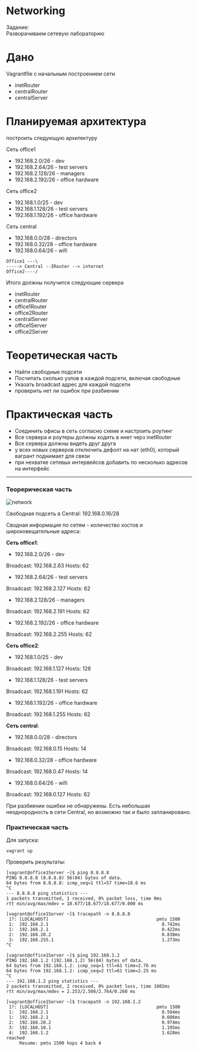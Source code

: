 # Networking

Задание:  
Разворачиваем сетевую лабораторию

# Дано
Vagrantfile с начальным построением сети
- inetRouter
- centralRouter
- centralServer

# Планируемая архитектура
построить следующую архитектуру

Сеть office1
- 192.168.2.0/26 - dev
- 192.168.2.64/26 - test servers
- 192.168.2.128/26 - managers
- 192.168.2.192/26 - office hardware

Сеть office2
- 192.168.1.0/25 - dev
- 192.168.1.128/26 - test servers
- 192.168.1.192/26 - office hardware


Сеть central
- 192.168.0.0/28 - directors
- 192.168.0.32/28 - office hardware
- 192.168.0.64/26 - wifi

```
Office1 ---\
-----> Central --IRouter --> internet
Office2----/
```
Итого должны получится следующие сервера
- inetRouter
- centralRouter
- office1Router
- office2Router
- centralServer
- office1Server
- office2Server

# Теоретическая часть
- Найти свободные подсети
- Посчитать сколько узлов в каждой подсети, включая свободные
- Указать broadcast адрес для каждой подсети
- проверить нет ли ошибок при разбиении

# Практическая часть
- Соединить офисы в сеть согласно схеме и настроить роутинг
- Все сервера и роутеры должны ходить в инет черз inetRouter
- Все сервера должны видеть друг друга
- у всех новых серверов отключить дефолт на нат (eth0), который вагрант поднимает для связи
- при нехватке сетевых интервейсов добавить по несколько адресов на интерфейс

---

### Теорерическая часть

![network](https://github.com/sinist3rr/otus-linux/blob/master/HW15/images/net1.png)


Свободная подсеть в Central: 192.168.0.16/28    

Сводная информация по сетям - количество хостов и широковещательные адреса:      

**Сеть office1**:   

- 192.168.2.0/26 - dev

Broadcast: 192.168.2.63
Hosts:     62

- 192.168.2.64/26 - test servers

Broadcast: 192.168.2.127
Hosts: 	   62

- 192.168.2.128/26 - managers

Broadcast: 192.168.2.191
Hosts:     62

- 192.168.2.192/26 - office hardware

Broadcast: 192.168.2.255
Hosts: 	   62

**Сеть office2**:    

- 192.168.1.0/25 - dev

Broadcast: 192.168.1.127
Hosts:     126

- 192.168.1.128/26 - test servers

Broadcast: 192.168.1.191
Hosts:     62

- 192.168.1.192/26 - office hardware

Broadcast: 192.168.1.255
Hosts: 	   62

**Сеть central**:    

- 192.168.0.0/28 - directors

Broadcast: 192.168.0.15
Hosts: 	   14

- 192.168.0.32/28 - office hardware

Broadcast: 192.168.0.47
Hosts: 	   14

- 192.168.0.64/26 - wifi

Broadcast: 192.168.0.127
Hosts: 	   62    


При разбиении ошибки не обнаружены. Есть небольшая неоднородность в сети Сentral, но возможно так и было запланировано. 

### Практическая часть

Для запуска: 

```console
vagrant up
```

Проверить результаты:

```console
[vagrant@office1Server ~]$ ping 8.8.8.8
PING 8.8.8.8 (8.8.8.8) 56(84) bytes of data.
64 bytes from 8.8.8.8: icmp_seq=1 ttl=57 time=18.6 ms
^C
--- 8.8.8.8 ping statistics ---
1 packets transmitted, 1 received, 0% packet loss, time 0ms
rtt min/avg/max/mdev = 18.677/18.677/18.677/0.000 ms

[vagrant@office1Server ~]$ tracepath -n 8.8.8.8
 1?: [LOCALHOST]                                         pmtu 1500
 1:  192.168.2.1                                           0.742ms 
 1:  192.168.2.1                                           0.422ms 
 2:  192.168.20.2                                          0.838ms 
 3:  192.168.255.1                                         1.273ms 
^C

[vagrant@office1Server ~]$ ping 192.168.1.2    
PING 192.168.1.2 (192.168.1.2) 56(84) bytes of data.
64 bytes from 192.168.1.2: icmp_seq=1 ttl=61 time=2.76 ms
64 bytes from 192.168.1.2: icmp_seq=2 ttl=61 time=2.25 ms
^C
--- 192.168.1.2 ping statistics ---
2 packets transmitted, 2 received, 0% packet loss, time 1002ms
rtt min/avg/max/mdev = 2.253/2.508/2.764/0.260 ms

[vagrant@office1Server ~]$ tracepath -n 192.168.1.2
 1?: [LOCALHOST]                                         pmtu 1500
 1:  192.168.2.1                                           0.594ms 
 1:  192.168.2.1                                           0.606ms 
 2:  192.168.20.2                                          0.974ms 
 3:  192.168.10.1                                          1.195ms 
 4:  192.168.1.2                                           1.628ms reached
     Resume: pmtu 1500 hops 4 back 4 

```

